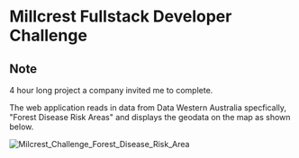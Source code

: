 # Millcrest Fullstack Developer Challenge

## Note

4 hour long project a company invited me to complete.

The web application reads in data from Data Western Australia specfically, "Forest Disease Risk Areas" and displays the geodata on the map as shown below.

![Milcrest_Challenge_Forest_Disease_Risk_Area](https://github.com/Azaijah/Milcrest_Challenge/assets/157721324/b3071e73-aa0e-4c48-b2fb-6baae23f23b2)
